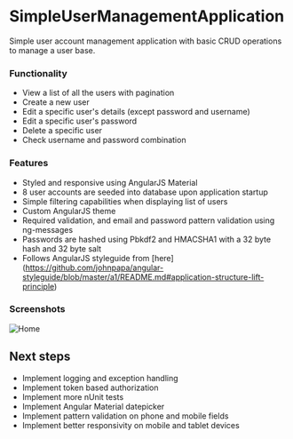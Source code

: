 # SimpleUserManagementApplication
Simple user account management application with basic CRUD operations to manage a user base.

### Functionality
* View a list of all the users with pagination
* Create a new user
* Edit a specific user's details (except password and username)
* Edit a specific user's password
* Delete a specific user
* Check username and password combination

### Features
* Styled and responsive using AngularJS Material
* 8 user accounts are seeded into database upon application startup
* Simple filtering capabilities when displaying list of users
* Custom AngularJS theme
* Required validation, and email and password pattern validation using ng-messages
* Passwords are hashed using Pbkdf2 and HMACSHA1 with a 32 byte hash and 32 byte salt
* Follows AngularJS styleguide from [here] (https://github.com/johnpapa/angular-styleguide/blob/master/a1/README.md#application-structure-lift-principle)

### Screenshots
![Home](../Screenshots/create.png?raw=true "Home")


## Next steps
* Implement logging and exception handling
* Implement token based authorization
* Implement more nUnit tests
* Implement Angular Material datepicker
* Implement pattern validation on phone and mobile fields
* Implement better responsivity on mobile and tablet devices

